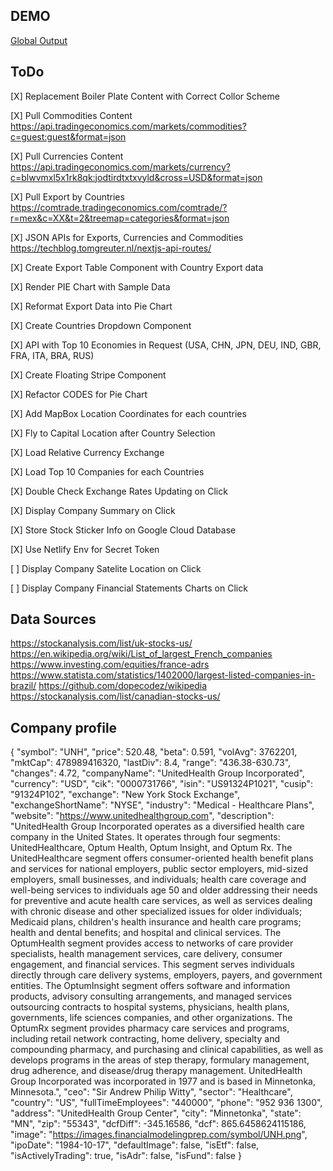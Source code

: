 ## DEMO
[Global Output](https://globaloutput.dystillvision.com)

## ToDo
[X] Replacement Boiler Plate Content with Correct Collor Scheme

[X] Pull Commodities Content
https://api.tradingeconomics.com/markets/commodities?c=guest:guest&format=json

[X] Pull Currencies Content
https://api.tradingeconomics.com/markets/currency?c=blwvmxl5x1rk8qk:jodtirdtxtxvyld&cross=USD&format=json

[X] Pull Export by Countries
https://comtrade.tradingeconomics.com/comtrade/?r=mex&c=XX&t=2&treemap=categories&format=json

[X] JSON APIs for Exports, Currencies and Commodities
https://techblog.tomgreuter.nl/nextjs-api-routes/

[X] Create Export Table Component with Country Export data

[X] Render PIE Chart with Sample Data

[X] Reformat Export Data into Pie Chart

[X] Create Countries Dropdown Component

[X] API with Top 10 Economies in Request
(USA, CHN, JPN, DEU, IND, GBR, FRA, ITA, BRA, RUS)

[X] Create Floating Stripe Component

[X] Refactor CODES for Pie Chart

[X] Add MapBox Location Coordinates for each countries

[X] Fly to Capital Location after Country Selection

[X] Load Relative Currency Exchange

[X] Load Top 10 Companies for each Countries

[X] Double Check Exchange Rates Updating on Click

[X] Display Company Summary on Click

[X] Store Stock Sticker Info on Google Cloud Database

[X] Use Netlify Env for Secret Token

[ ] Display Company Satelite Location on Click

[ ] Display Company Financial Statements Charts on Click

## Data Sources
https://stockanalysis.com/list/uk-stocks-us/
https://en.wikipedia.org/wiki/List_of_largest_French_companies
https://www.investing.com/equities/france-adrs
https://www.statista.com/statistics/1402000/largest-listed-companies-in-brazil/
https://github.com/dopecodez/wikipedia
https://stockanalysis.com/list/canadian-stocks-us/

## Company profile
{
  "symbol": "UNH",
  "price": 520.48,
  "beta": 0.591,
  "volAvg": 3762201,
  "mktCap": 478989416320,
  "lastDiv": 8.4,
  "range": "436.38-630.73",
  "changes": 4.72,
  "companyName": "UnitedHealth Group Incorporated",
  "currency": "USD",
  "cik": "0000731766",
  "isin": "US91324P1021",
  "cusip": "91324P102",
  "exchange": "New York Stock Exchange",
  "exchangeShortName": "NYSE",
  "industry": "Medical - Healthcare Plans",
  "website": "https://www.unitedhealthgroup.com",
  "description": "UnitedHealth Group Incorporated operates as a diversified health care company in the United States. It operates through four segments: UnitedHealthcare, Optum Health, Optum Insight, and Optum Rx. The UnitedHealthcare segment offers consumer-oriented health benefit plans and services for national employers, public sector employers, mid-sized employers, small businesses, and individuals; health care coverage and well-being services to individuals age 50 and older addressing their needs for preventive and acute health care services, as well as services dealing with chronic disease and other specialized issues for older individuals; Medicaid plans, children's health insurance and health care programs; health and dental benefits; and hospital and clinical services. The OptumHealth segment provides access to networks of care provider specialists, health management services, care delivery, consumer engagement, and financial services. This segment serves individuals directly through care delivery systems, employers, payers, and government entities. The OptumInsight segment offers software and information products, advisory consulting arrangements, and managed services outsourcing contracts to hospital systems, physicians, health plans, governments, life sciences companies, and other organizations. The OptumRx segment provides pharmacy care services and programs, including retail network contracting, home delivery, specialty and compounding pharmacy, and purchasing and clinical capabilities, as well as develops programs in the areas of step therapy, formulary management, drug adherence, and disease/drug therapy management. UnitedHealth Group Incorporated was incorporated in 1977 and is based in Minnetonka, Minnesota.",
  "ceo": "Sir Andrew Philip Witty",
  "sector": "Healthcare",
  "country": "US",
  "fullTimeEmployees": "440000",
  "phone": "952 936 1300",
  "address": "UnitedHealth Group Center",
  "city": "Minnetonka",
  "state": "MN",
  "zip": "55343",
  "dcfDiff": -345.16586,
  "dcf": 865.6458624115186,
  "image": "https://images.financialmodelingprep.com/symbol/UNH.png",
  "ipoDate": "1984-10-17",
  "defaultImage": false,
  "isEtf": false,
  "isActivelyTrading": true,
  "isAdr": false,
  "isFund": false
}

